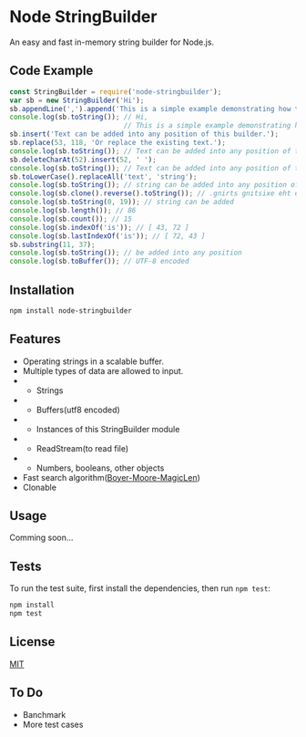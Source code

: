 Node StringBuilder
=========

An easy and fast in-memory string builder for Node.js.

## Code Example

```javascript
const StringBuilder = require('node-stringbuilder');
var sb = new StringBuilder('Hi');
sb.appendLine(',').append('This is a simple example demonstrating how to use this module.');
console.log(sb.toString()); // Hi,
                            // This is a simple example demonstrating how to use this module.
sb.insert('Text can be added into any position of this builder.');
sb.replace(53, 118, 'Or replace the existing text.');
console.log(sb.toString()); // Text can be added into any position of this builder.HOr replace the existing text.
sb.deleteCharAt(52).insert(52, ' ');
console.log(sb.toString()); // Text can be added into any position of this builder. Or replace the existing text.
sb.toLowerCase().replaceAll('text', 'string');
console.log(sb.toString()); // string can be added into any position of this builder. or replace the existing string.
console.log(sb.clone().reverse().toString()); // .gnirts gnitsixe eht ecalper ro .redliub siht fo noitisop yna otni dedda eb nac gnirts
console.log(sb.toString(0, 19)); // string can be added
console.log(sb.length()); // 86
console.log(sb.count()); // 15
console.log(sb.indexOf('is')); // [ 43, 72 ]
console.log(sb.lastIndexOf('is')); // [ 72, 43 ]
sb.substring(11, 37);
console.log(sb.toString()); // be added into any position
console.log(sb.toBuffer()); // UTF-8 encoded
```

## Installation

```bash
npm install node-stringbuilder
```

## Features

  * Operating strings in a scalable buffer.
  * Multiple types of data are allowed to input.
  * * Strings
  * * Buffers(utf8 encoded)
  * * Instances of this StringBuilder module
  * * ReadStream(to read file)
  * * Numbers, booleans, other objects
  * Fast search algorithm([Boyer-Moore-MagicLen](https://magiclen.org/boyer-moore-magiclen/))
  * Clonable

## Usage

Comming soon...

## Tests

To run the test suite, first install the dependencies, then run `npm test`:

```bash
npm install
npm test
```

## License

[MIT](LICENSE)

## To Do

 * Banchmark
 * More test cases

